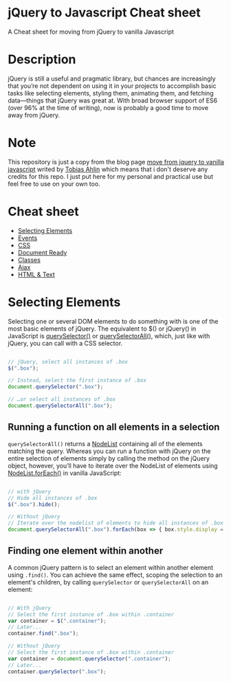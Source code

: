 # jQuery to Javascript Cheat sheet
A Cheat sheet for moving from jQuery to vanilla Javascript

# Description
jQuery is still a useful and pragmatic library, but chances are increasingly that you’re not dependent on using it in your projects to accomplish basic tasks like selecting elements, styling them, animating them, and fetching data—things that jQuery was great at. With broad browser support of ES6 (over 96% at the time of writing), now is probably a good time to move away from jQuery.

# Note
This repository is just a copy from the blog page [move from jquery to vanilla javascript](https://tobiasahlin.com/blog/move-from-jquery-to-vanilla-javascript/) writed by [Tobias Ahlin](https://twitter.com/tobiasahlin) which means that i don't deserve any credits for this repo. I just put here for my personal and practical use but feel free to use on your own too.

# Cheat sheet
* [Selecting Elements](#selecting-elements)
* [Events](#events)
* [CSS](#css)
* [Document Ready](#document-ready)
* [Classes](#classes)
* [Ajax](#ajax)
* [HTML & Text](#html-&-text)

# Selecting Elements
Selecting one or several DOM elements to do something with is one of the most basic elements of jQuery. The equivalent to $() or jQuery() in JavaScript is [querySelector()](https://developer.mozilla.org/en-US/docs/Web/API/Document/querySelector) or [querySelectorAll()](https://developer.mozilla.org/en-US/docs/Web/API/Document/querySelectorAll), which, just like with jQuery, you can call with a CSS selector.

```javascript

// jQuery, select all instances of .box
$(".box");

// Instead, select the first instance of .box
document.querySelector(".box");

// …or select all instances of .box  
document.querySelectorAll(".box");

```

## Running a function on all elements in a selection
`querySelectorAll()` returns a [NodeList](https://developer.mozilla.org/en-US/docs/Web/API/NodeList) containing all of the elements matching the query. Whereas you can run a function with jQuery on the entire selection of elements simply by calling the method on the jQuery object, however, you’ll have to iterate over the NodeList of elements using [NodeList.forEach()](https://developer.mozilla.org/en-US/docs/Web/API/NodeList/forEach) in vanilla JavaScript:

```javascript

// with jQuery
// Hide all instances of .box
$(".box").hide();

// Without jQuery
// Iterate over the nodelist of elements to hide all instances of .box
document.querySelectorAll(".box").forEach(box => { box.style.display = "none" }

```

## Finding one element within another

A common jQuery pattern is to select an element within another element using `.find()`. You can achieve the same effect, scoping the selection to an element's children, by calling `querySelector` or `querySelectorAll` on an element:

```javascript

// With jQuery
// Select the first instance of .box within .container
var container = $(".container");
// Later...
container.find(".box");

// Without jQuery
// Select the first instance of .box within .container
var container = document.querySelector(".container");
// Later...
container.querySelector(".box");

```

